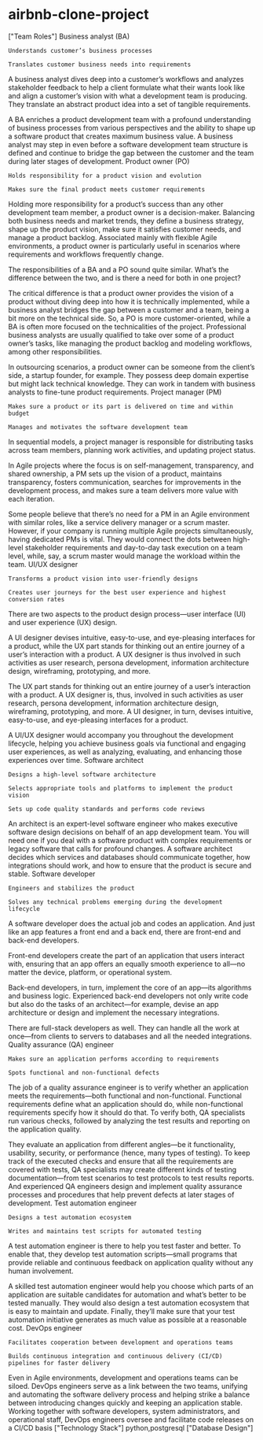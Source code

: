 # airbnb-clone-project
["Team Roles"]
Business analyst (BA)

    Understands customer’s business processes

    Translates customer business needs into requirements

A business analyst dives deep into a customer’s workflows and analyzes stakeholder feedback to help a client formulate what their wants look like and align a customer’s vision with what a development team is producing. They translate an abstract product idea into a set of tangible requirements.

A BA enriches a product development team with a profound understanding of business processes from various perspectives and the ability to shape up a software product that creates maximum business value. A business analyst may step in even before a software development team structure is defined and continue to bridge the gap between the customer and the team during later stages of development.
Product owner (PO)

    Holds responsibility for a product vision and evolution

    Makes sure the final product meets customer requirements

Holding more responsibility for a product’s success than any other development team member, a product owner is a decision-maker. Balancing both business needs and market trends, they define a business strategy, shape up the product vision, make sure it satisfies customer needs, and manage a product backlog. Associated mainly with flexible Agile environments, a product owner is particularly useful in scenarios where requirements and workflows frequently change.

The responsibilities of a BA and a PO sound quite similar. What’s the difference between the two, and is there a need for both in one project?

The critical difference is that a product owner provides the vision of a product without diving deep into how it is technically implemented, while a business analyst bridges the gap between a customer and a team, being a bit more on the technical side. So, a PO is more customer-oriented, while a BA is often more focused on the technicalities of the project. Professional business analysts are usually qualified to take over some of a product owner’s tasks, like managing the product backlog and modeling workflows, among other responsibilities. 

In outsourcing scenarios, a product owner can be someone from the client’s side, a startup founder, for example. They possess deep domain expertise but might lack technical knowledge. They can work in tandem with business analysts to fine-tune product requirements.
Project manager (PM)

    Makes sure a product or its part is delivered on time and within budget

    Manages and motivates the software development team

In sequential models, a project manager is responsible for distributing tasks across team members, planning work activities, and updating project status.

In Agile projects where the focus is on self-management, transparency, and shared ownership, a PM sets up the vision of a product, maintains transparency, fosters communication, searches for improvements in the development process, and makes sure a team delivers more value with each iteration.

Some people believe that there’s no need for a PM in an Agile environment with similar roles, like a service delivery manager or a scrum master. However, if your company is running multiple Agile projects simultaneously, having dedicated PMs is vital. They would connect the dots between high-level stakeholder requirements and day-to-day task execution on a team level, while, say, a scrum master would manage the workload within the team.
UI/UX designer

    Transforms a product vision into user-friendly designs

    Creates user journeys for the best user experience and highest conversion rates

There are two aspects to the product design process—user interface (UI) and user experience (UX) design.

A UI designer devises intuitive, easy-to-use, and eye-pleasing interfaces for a product, while the UX part stands for thinking out an entire journey of a user’s interaction with a product. A UX designer is thus involved in such activities as user research, persona development, information architecture design, wireframing, prototyping, and more. 

The UX part stands for thinking out an entire journey of a user’s interaction with a product. A UX designer is, thus, involved in such activities as user research, persona development, information architecture design, wireframing, prototyping, and more. A UI designer, in turn, devises intuitive, easy-to-use, and eye-pleasing interfaces for a product.

A UI/UX designer would accompany you throughout the development lifecycle, helping you achieve business goals via functional and engaging user experiences, as well as analyzing, evaluating, and enhancing those experiences over time.
Software architect

    Designs a high-level software architecture

    Selects appropriate tools and platforms to implement the product vision

    Sets up code quality standards and performs code reviews

An architect is an expert-level software engineer who makes executive software design decisions on behalf of an app development team. You will need one if you deal with a software product with complex requirements or legacy software that calls for profound changes. A software architect decides which services and databases should communicate together, how integrations should work, and how to ensure that the product is secure and stable.
Software developer

    Engineers and stabilizes the product

    Solves any technical problems emerging during the development lifecycle

A software developer does the actual job and codes an application. And just like an app features a front end and a back end, there are front-end and back-end developers.

Front-end developers create the part of an application that users interact with, ensuring that an app offers an equally smooth experience to all—no matter the device, platform, or operational system.

Back-end developers, in turn, implement the core of an app—its algorithms and business logic. Experienced back-end developers not only write code but also do the tasks of an architect—for example, devise an app architecture or design and implement the necessary integrations.

There are full-stack developers as well. They can handle all the work at once—from clients to servers to databases and all the needed integrations.
Quality assurance (QA) engineer

    Makes sure an application performs according to requirements

    Spots functional and non-functional defects

The job of a quality assurance engineer is to verify whether an application meets the requirements—both functional and non-functional. Functional requirements define what an application should do, while non-functional requirements specify how it should do that. To verify both, QA specialists run various checks, followed by analyzing the test results and reporting on the application quality.

They evaluate an application from different angles—be it functionality, usability, security, or performance (hence, many types of testing). To keep track of the executed checks and ensure that all the requirements are covered with tests, QA specialists may create different kinds of testing documentation—from test scenarios to test protocols to test results reports. And experienced QA engineers design and implement quality assurance processes and procedures that help prevent defects at later stages of development.
Test automation engineer

    Designs a test automation ecosystem

    Writes and maintains test scripts for automated testing

A test automation engineer is there to help you test faster and better. To enable that, they develop test automation scripts—small programs that provide reliable and continuous feedback on application quality without any human involvement.

A skilled test automation engineer would help you choose which parts of an application are suitable candidates for automation and what’s better to be tested manually. They would also design a test automation ecosystem that is easy to maintain and update. Finally, they’ll make sure that your test automation initiative generates as much value as possible at a reasonable cost.
DevOps engineer

    Facilitates cooperation between development and operations teams

    Builds continuous integration and continuous delivery (CI/CD) pipelines for faster delivery

Even in Agile environments, development and operations teams can be siloed. DevOps engineers serve as a link between the two teams, unifying and automating the software delivery process and helping strike a balance between introducing changes quickly and keeping an application stable. Working together with software developers, system administrators, and operational staff, DevOps engineers oversee and facilitate code releases on a CI/CD basis
["Technology Stack"]
python,postgresql
["Database Design"]
